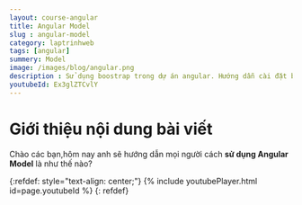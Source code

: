 ```yaml
---
layout: course-angular
title: Angular Model  
slug : angular-model
category: laptrinhweb
tags: [angular]
summery: Model   
image: /images/blog/angular.png
description : Sử dụng boostrap trong dự án angular. Hướng dẫn cài đặt bootstrap vào dự án Angular. Hướng dẫn các tạo một ứng dụng ANgular và nhúng Bootstrap vào dự án.
youtubeId: Ex3glZTCvlY
---
```


# **Giới thiệu nội dung bài viết**

Chào các bạn,hôm nay anh sẽ hướng dẫn mọi người cách <b>sử dụng Angular Model</b> là như thế nào?

{:refdef: style="text-align: center;"}
{% include youtubePlayer.html id=page.youtubeId %}
{: refdef}